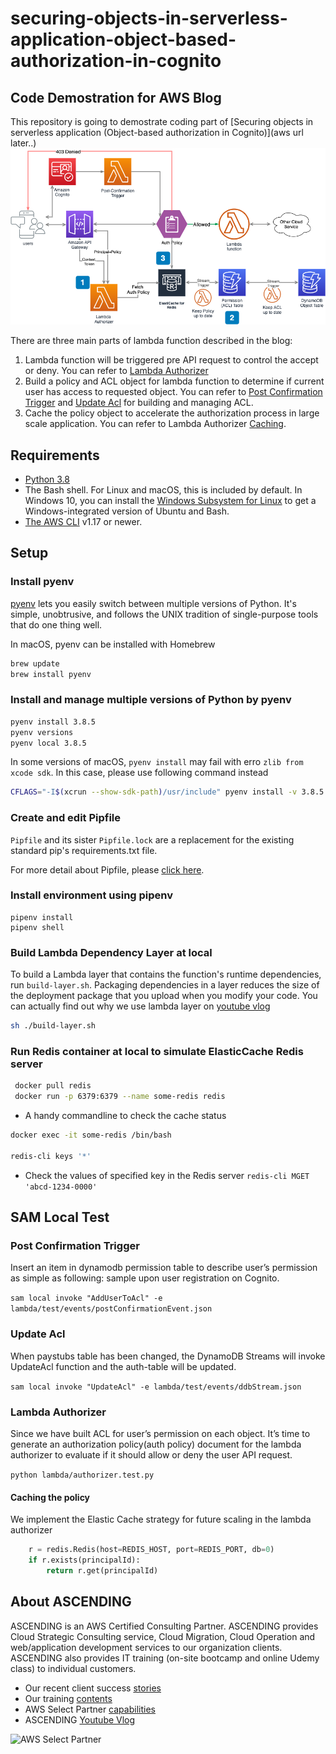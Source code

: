 # securing-objects-in-serverless-application-object-based-authorization-in-cognito

## Code Demostration for AWS Blog
This repository is going to demostrate coding part of [Securing objects in serverless application (Object-based authorization in Cognito)](aws url later..)
![Image of Serverless Object Based Authorization Architecture](images/Architecture-Serverless-Diagram.png)

There are three main parts of lambda function described in the blog:

1. Lambda function will be triggered pre API request to control the accept or deny. You can refer to [Lambda Authorizer](#lambda-authorizer)
1. Build a policy and ACL object for lambda function to determine if current user has access to requested object. You can refer to [Post Confirmation Trigger](#post-confirmation-trigger) and [Update Acl](#update-acl) for building and managing ACL.
1. Cache the policy object to accelerate the authorization process in large scale application. You can refer to Lambda Authorizer [Caching](#caching-the-policy).


## Requirements
- [Python 3.8](https://www.python.org/downloads/)
- The Bash shell. For Linux and macOS, this is included by default. In Windows 10, you can install the [Windows Subsystem for Linux](https://docs.microsoft.com/en-us/windows/wsl/install-win10) to get a Windows-integrated version of Ubuntu and Bash.
- [The AWS CLI](https://docs.aws.amazon.com/cli/latest/userguide/cli-chap-install.html) v1.17 or newer.

## Setup

### Install pyenv

[pyenv](https://github.com/pyenv/pyenv) lets you easily switch between multiple versions of Python. It's simple, unobtrusive, and follows the UNIX tradition of single-purpose tools that do one thing well.

In macOS, pyenv can be installed with Homebrew

```bash
brew update
brew install pyenv
```

### Install and manage multiple versions of Python by pyenv

```bash
pyenv install 3.8.5
pyenv versions
pyenv local 3.8.5
```

In some versions of macOS, `pyenv install` may fail with erro `zlib from xcode sdk`. In this case, please use following command instead

```bash
CFLAGS="-I$(xcrun --show-sdk-path)/usr/include" pyenv install -v 3.8.5
```

### Create and edit Pipfile

`Pipfile` and its sister `Pipfile.lock` are a replacement for the existing standard pip's requirements.txt file.

For more detail about Pipfile, please [click here](https://github.com/pypa/pipfile).

### Install environment using pipenv

```
pipenv install
pipenv shell
```

### Build Lambda Dependency Layer at local

To build a Lambda layer that contains the function's runtime dependencies, run `build-layer.sh`. Packaging dependencies in a layer reduces the size of the deployment package that you upload when you modify your code. You can actually find out why we use lambda layer on [youtube vlog](https://www.youtube.com/watch?v=W8aYHTVsNZQ)

```bash
sh ./build-layer.sh
```

### Run Redis container at local to simulate ElasticCache Redis server
```bash
 docker pull redis
 docker run -p 6379:6379 --name some-redis redis

```

- A handy commandline to check the cache status

```bash
docker exec -it some-redis /bin/bash

redis-cli keys '*'
```

- Check the values of specified key in the Redis server
`redis-cli MGET 'abcd-1234-0000'`

## SAM Local Test

### Post Confirmation Trigger

Insert an item in dynamodb permission table to describe user’s permission as simple as following: sample upon user registration on Cognito.

`sam local invoke "AddUserToAcl" -e lambda/test/events/postConfirmationEvent.json`

### Update Acl

When paystubs table has been changed, the DynamoDB Streams will invoke UpdateAcl function and the auth-table will be updated.

`sam local invoke "UpdateAcl" -e lambda/test/events/ddbStream.json`

### Lambda Authorizer

Since we have built ACL for user’s permission on each object. It’s time to
generate an authorization policy(auth policy) document for the lambda
authorizer to evaluate if it should allow or deny the user API request.

`python lambda/authorizer.test.py`

#### Caching the policy
We implement the Elastic Cache strategy for future scaling in the lambda authorizer

``` python
    r = redis.Redis(host=REDIS_HOST, port=REDIS_PORT, db=0)
    if r.exists(principalId):
        return r.get(principalId)
```

## About ASCENDING
ASCENDING is an AWS Certified Consulting Partner. ASCENDING provides Cloud Strategic Consulting service, Cloud Migration, Cloud Operation and web/application development services to our organization clients. ASCENDING also provides IT training (on-site bootcamp and online Udemy class) to individual customers. 
* Our recent client success [stories](https://ascendingdc.com/clientssuccesses)
* Our training [contents](https://ascendingdc.com/services/training)
* AWS Select Partner [capabilities](https://aws.amazon.com/partners/find/partnerdetails/?n=ASCENDING%20LLC&id=0010L00001v2JNtQAM)
* ASCENDING [Youtube Vlog](https://www.youtube.com/channel/UCi5_sn38igXkk-4hsR0JGtw/)

![AWS Select Partner](https://ascendingdc.com/static/media/asc_frugalops_part2_pic2.4a1c27d4.jpg)